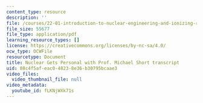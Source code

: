```yaml
---
content_type: resource
description: ''
file: /courses/22-01-introduction-to-nuclear-engineering-and-ionizing-radiation-spring-2024/fLKNjWXk71s_transcript.pdf
file_size: 55677
file_type: application/pdf
learning_resource_types: []
license: https://creativecommons.org/licenses/by-nc-sa/4.0/
ocw_type: OCWFile
resourcetype: Document
title: Nuclear Gets Personal with Prof. Michael Short transcript
uid: 88c4f5af-eac0-4823-8e36-b30795bcaae3
video_files:
  video_thumbnail_file: null
video_metadata:
  youtube_id: fLKNjWXk71s
---
```

